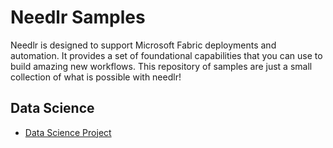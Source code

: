 # Needlr Samples

Needlr is designed to support Microsoft Fabric deployments and automation. It provides a set of foundational capabilities that you can use to build amazing new workflows. This repository of samples are just a small collection of what is possible with needlr!

## Data Science

* [Data Science Project](./datascienceproject.py)
